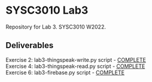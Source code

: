 <h1>SYSC3010 Lab3</h1>
<p>
Repository for Lab 3. SYSC3010 W2022.
</p>

<h2>Deliverables</h2>
Exercise 2: lab3-thingspeak-write.py script - <a href="./lab3-thingspeak-write.py">COMPLETE</a> <br>
Exercise 4: lab3-thingspeak-read.py script - <a href="./lab3-thingspeak-read.py">COMPLETE</a> <br>
Exercise 6: lab3-firebase.py script - <a href="./lab3-firebase.py">COMPLETE</a> <br>


